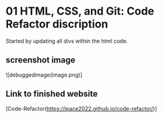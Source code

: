 # 01 HTML, CSS, and Git: Code Refactor discription
Started by updating all divs within the html code. 
## screenshot image
![debuggedimage(image.png)]
## Link to finished website
[Code-Refactor(https://jpace2022.github.io/code-refactor/)]